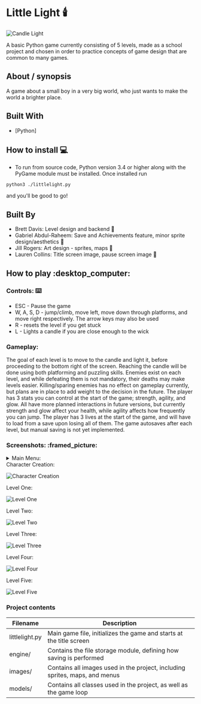 # Little Light :candle:

![Candle Light](/images/giphy.gif)

A basic Python game currently consisting of 5 levels, made as a school project and chosen in order to practice concepts of game design that are common to many games.

## About / synopsis

A game about a small boy in a very big world, who just wants to make the world a brighter place.

## Built With

* [Python]

## How to install :computer:

* To run from source code, Python version 3.4 or higher along with the PyGame module must be installed. Once installed run
```
python3 ./littlelight.py
```
and you'll be good to go!

## Built By

* Brett Davis: Level design and backend :adult:
* Gabriel Abdul-Raheem: Save and Achievements feature, minor sprite design/aesthetics :adult:
* Jill Rogers: Art design - sprites, maps :woman:
* Lauren Collins: Title screen image, pause screen image :woman:

## How to play :desktop\_computer:

### Controls: :keyboard:

* ESC - Pause the game
* W, A, S, D - jump/climb, move left, move down through platforms, and move right respectively. The arrow keys may also be used
* R - resets the level if you get stuck
* L - Lights a candle if you are close enough to the wick

### Gameplay:

The goal of each level is to move to the candle and light it, before proceeding to the bottom right of the screen. Reaching the candle will be done using both platforming and puzzling skills.
Enemies exist on each level, and while defeating them is not mandatory, their deaths may make levels easier. Killing/sparing enemies has no effect on gameplay currently, but plans are in place to add weight to the decision in the future.
The player has 3 stats you can control at the start of the game; strength, agility, and glow. All have more planned interactions in future versions, but currently strength and glow affect your health, while agility affects how frequently you can jump.
The player has 3 lives at the start of the game, and will have to load from a save upon losing all of them. The game autosaves after each level, but manual saving is not yet implemented.

### Screenshots: :framed\_picture:

<details>
    <summary>Main Menu:</summary>

![Main Menu](/images/littlelight_mainMenu.png)
</details>
Character Creation:

![Character Creation](/images/littlelight_charSelection.png)

Level One:

![Level One](/images/littlelight_levelOne.png)

Level Two:

![Level Two](/images/littlelight_levelTwo.png)

Level Three:

![Level Three](/images/littlelight_levelThree.png)

Level Four:

![Level Four](/images/littlelight_levelFour.png)

Level Five:

![Level Five](/images/littlelight_levelFive.png)

### Project contents

| Filename | Description |
| --- | --- |
|littlelight.py|Main game file, initializes the game and starts at the title screen|
|engine/|Contains the file storage module, defining how saving is performed|
|images/|Contains all images used in the project, including sprites, maps, and menus|
|models/|Contains all classes used in the project, as well as the game loop|

